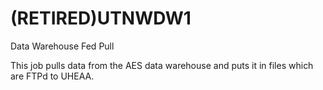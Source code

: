 # (RETIRED)UTNWDW1
Data Warehouse Fed Pull

This job pulls data from the AES data warehouse and puts it in files which are FTPd to UHEAA.
